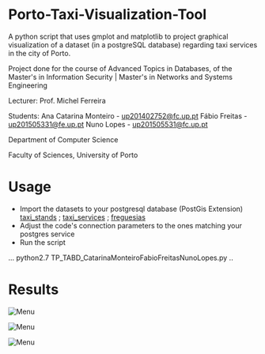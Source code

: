 # Porto-Taxi-Visualization-Tool
A python script that uses gmplot and matplotlib to project graphical visualization of a dataset (in a postgreSQL database) regarding taxi services in the city of Porto.

Project done for the course of Advanced Topics in Databases, of the Master's in Information Security | Master's in Networks and Systems Engineering

Lecturer: Prof. Michel Ferreira

Students:
Ana Catarina Monteiro - up201402752@fc.up.pt
Fábio Freitas - up201505331@fe.up.pt
Nuno Lopes - up201505531@fc.up.pt

Department of Computer Science

Faculty of Sciences, University of Porto

# Usage

* Import the datasets to your postgresql database (PostGis Extension)
    [taxi_stands](https://web.fe.up.pt/~up201505331/files/taxi_stands.sql) ;
    [taxi_services](https://web.fe.up.pt/~up201505331/files/taxi_services.sql) ;
    [freguesias](https://web.fe.up.pt/~up201505331/files/Cont_AAD.sql)
* Adjust the code's connection parameters to the ones matching your postgres service
* Run the script

...
python2.7 TP_TABD_CatarinaMonteiroFabioFreitasNunoLopes.py
..

# Results

![Menu](https://i.imgur.com/S2nsyqs.png)

![Menu](https://i.imgur.com/HmSEmj0.png)

![Menu](https://i.imgur.com/OAXKkNk.png)
